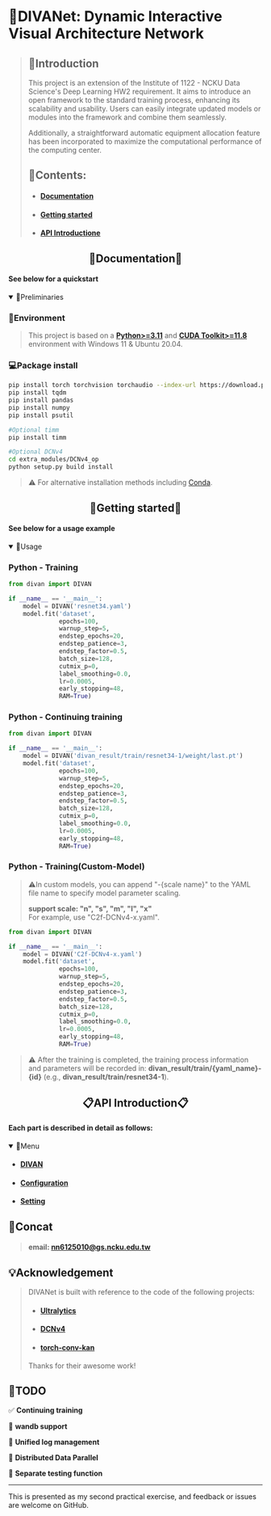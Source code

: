 # 👻DIVANet: Dynamic Interactive Visual Architecture Network

>## 🎯**Introduction**
> This project is an extension of the Institute of 1122 - NCKU Data Science's Deep Learning HW2 requirement. It aims to introduce an open framework to the standard training process, enhancing its scalability and usability. Users can easily integrate updated models or modules into the framework and combine them seamlessly.
> 
>Additionally, a straightforward automatic equipment allocation feature has been incorporated to maximize the computational performance of the computing center.
>
>## 📑Contents:
>- #### [Documentation](#documentation)
> 
>- #### [Getting started](#getting-started-1)
> 
>- #### [API Introductione](#API-Introduction)


## <div align="center">📔Documentation📔</div>

#### See below for a quickstart

<details open>
<summary>🙈Preliminaries</summary>

### 🚩Environment
>This project is based on a [**Python>=3.11**](https://www.python.org/) and [**CUDA Toolkit>=11.8**](https://developer.nvidia.com/cuda-toolkit) environment with Windows 11 & Ubuntu 20.04.

### 💻Package install
```bash
pip install torch torchvision torchaudio --index-url https://download.pytorch.org/whl/cu118
pip install tqdm
pip install pandas
pip install numpy
pip install psutil

#Optional timm
pip install timm

#Optional DCNv4
cd extra_modules/DCNv4_op
python setup.py build install
```
>⚠️ For alternative installation methods including [Conda](https://anaconda.org/conda-forge/pandas).
</details>

## <div align="center">👐Getting started👐</div>
#### See below for a usage example
<details open>
<summary>🏃Usage</summary>

### Python - Training
```python
from divan import DIVAN

if __name__ == '__main__':
    model = DIVAN('resnet34.yaml')
    model.fit('dataset', 
              epochs=100,
              warnup_step=5,
              endstep_epochs=20,
              endstep_patience=3,
              endstep_factor=0.5,
              batch_size=128,
              cutmix_p=0,
              label_smoothing=0.0,
              lr=0.0005,
              early_stopping=48,
              RAM=True)
```

### Python - Continuing training
```python
from divan import DIVAN

if __name__ == '__main__':
    model = DIVAN('divan_result/train/resnet34-1/weight/last.pt')
    model.fit('dataset', 
              epochs=100,
              warnup_step=5,
              endstep_epochs=20,
              endstep_patience=3,
              endstep_factor=0.5,
              batch_size=128,
              cutmix_p=0,
              label_smoothing=0.0,
              lr=0.0005,
              early_stopping=48,
              RAM=True)
```
### Python - Training(Custom-Model)
>  ⚠️In custom models, you can append "-{scale name}" to the YAML file name to specify model parameter scaling.  
>
>  **support scale: "n", "s", "m", "l", "x"**  
>  For example, use "C2f-DCNv4-x.yaml".  

```python
from divan import DIVAN

if __name__ == '__main__':
    model = DIVAN('C2f-DCNv4-x.yaml')
    model.fit('dataset', 
              epochs=100,
              warnup_step=5,
              endstep_epochs=20,
              endstep_patience=3,
              endstep_factor=0.5,
              batch_size=128,
              cutmix_p=0,
              label_smoothing=0.0,
              lr=0.0005,
              early_stopping=48,
              RAM=True)
```

> ⚠️ After the training is completed, the training process information and parameters will be recorded in: **divan_result/train/{yaml_name}-{id}** (e.g., **divan_result/train/resnet34-1**).

</details>


## <div align="center">📋API Introduction📋</div>
#### Each part is described in detail as follows:
<details open>
<summary>📑Menu</summary>

+ #### [DIVAN](divan)

+ #### [Configuration](cfg)

+ #### [Setting](divan/utils)

</details>

## 📧Concat
> #### email: nn6125010@gs.ncku.edu.tw

## 💡Acknowledgement
>DIVANet is built with reference to the code of the following projects:
>* #### [Ultralytics](https://github.com/ultralytics/ultralytics?tab=readme-ov-file)
>* #### [DCNv4](https://github.com/OpenGVLab/DCNv4)
>* #### [torch-conv-kan](https://github.com/IvanDrokin/torch-conv-kan)
>Thanks for their awesome work!

## 📃TODO
✅ **Continuing training**  

📝 **wandb support**  

📝 **Unified log management**  

📝 **Distributed Data Parallel**  

📝 **Separate testing function**  

---
This is presented as my second practical exercise, and feedback or issues are welcome on GitHub.
